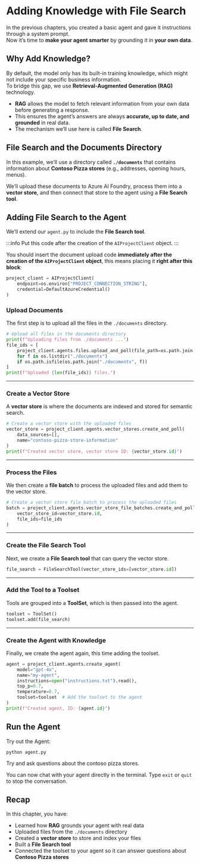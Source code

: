 # Adding Knowledge with File Search  

In the previous chapters, you created a basic agent and gave it instructions through a system prompt.  
Now it’s time to **make your agent smarter** by grounding it in **your own data**.  

## Why Add Knowledge?  

By default, the model only has its built-in training knowledge, which might not include your specific business information.  
To bridge this gap, we use **Retrieval-Augmented Generation (RAG)** technology.  

- **RAG** allows the model to fetch relevant information from your own data before generating a response.  
- This ensures the agent’s answers are always **accurate, up to date, and grounded** in real data.  
- The mechanism we’ll use here is called **File Search**.  


## File Search and the Documents Directory  

In this example, we’ll use a directory called **`./documents`** that contains information about **Contoso Pizza stores** (e.g., addresses, opening hours, menus).  

We’ll upload these documents to Azure AI Foundry, process them into a **vector store**, and then connect that store to the agent using a **File Search tool**.  

## Adding File Search to the Agent  

We’ll extend our `agent.py` to include the **File Search tool**.  

:::info
Put this code after the creation of the `AIProjectClient` object. 
:::

You should insert the document upload code **immediately after the creation of the `AIProjectClient` object**, this means placing it **right after this block**:

```python
project_client = AIProjectClient(
    endpoint=os.environ["PROJECT_CONNECTION_STRING"],
    credential=DefaultAzureCredential()
)
```
### Upload Documents  

The first step is to upload all the files in the `./documents` directory.

```python
# Upload all files in the documents directory
print(f"Uploading files from ./documents ...")
file_ids = [
    project_client.agents.files.upload_and_poll(file_path=os.path.join("./documents", f), purpose=FilePurpose.AGENTS).id
    for f in os.listdir("./documents")
    if os.path.isfile(os.path.join("./documents", f))
]
print(f"Uploaded {len(file_ids)} files.")
```

---

### Create a Vector Store  

A **vector store** is where the documents are indexed and stored for semantic search.  

```python
# Create a vector store with the uploaded files
vector_store = project_client.agents.vector_stores.create_and_poll(
    data_sources=[],
    name="contoso-pizza-store-information"
)
print(f"Created vector store, vector store ID: {vector_store.id}")
```

---

### Process the Files  

We then create a **file batch** to process the uploaded files and add them to the vector store.  

```python
# Create a vector store file batch to process the uploaded files
batch = project_client.agents.vector_store_file_batches.create_and_poll(
    vector_store_id=vector_store.id,
    file_ids=file_ids
)
```

---

### Create the File Search Tool  

Next, we create a **File Search tool** that can query the vector store.  

```python
file_search = FileSearchTool(vector_store_ids=[vector_store.id])
```

---

### Add the Tool to a Toolset  

Tools are grouped into a **ToolSet**, which is then passed into the agent.  

```python
toolset = ToolSet()
toolset.add(file_search)
```

---

### Create the Agent with Knowledge  

Finally, we create the agent again, this time adding the toolset.  

```python
agent = project_client.agents.create_agent(
    model="gpt-4o",
    name="my-agent",
    instructions=open("instructions.txt").read(),
    top_p=0.7,
    temperature=0.7,
    toolset=toolset  # Add the toolset to the agent
)
print(f"Created agent, ID: {agent.id}")
```

## Run the Agent  

Try out the Agent:  

```shell
python agent.py
```

Try and ask questions about the contoso pizza stores.

You can now chat with your agent directly in the terminal. Type `exit` or `quit` to stop the conversation.  




## Recap  

In this chapter, you have:  

- Learned how **RAG** grounds your agent with real data  
- Uploaded files from the `./documents` directory  
- Created a **vector store** to store and index your files  
- Built a **File Search tool**  
- Connected the toolset to your agent so it can answer questions about **Contoso Pizza stores**  

